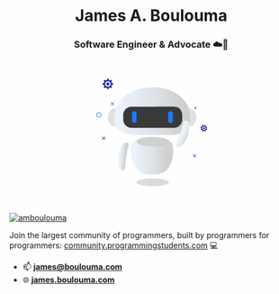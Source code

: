 <h1 align="center">James A. Boulouma</h1>
<h3 align="center">Software Engineer & Advocate ☁️🤖</h3>
<p align= "center"><img src="https://github.com/amboulouma/amboulouma/blob/master/animation.gif" width="250" height="250"></p>

<p align="left"> <a href="https://twitter.com/amboulouma" target="blank"><img src="https://img.shields.io/twitter/follow/amboulouma?logo=twitter&style=for-the-badge" alt="amboulouma" /></a> </p>

Join the largest community of programmers, built by programmers for programmers: [community.programmingstudents.com](community.programmingstudents.com) 💻

- 📫 **james@boulouma.com**
- 🌐 **[james.boulouma.com](https://amine.boulouma.com)**

